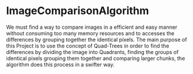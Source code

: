 # ImageComparisonAlgorithm
We must find a way to compare images in a efficient and easy manner without consuming too many memory resources and to accesses the differences by grouping together the identical pixels. The main purpose of this Project is to use the concept of Quad-Trees in order to find the differences by dividing the image into Quadrants, finding the groups of identical pixels grouping them together and comparing larger chunks,  the algorithm does this process in a swifter way. 
